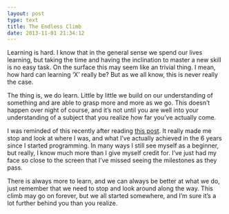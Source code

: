```yaml
---
layout: post
type: text
title: The Endless Climb
date: 2013-11-01 21:34:12
---
```


Learning is hard. I know that in the general sense we spend our lives learning, but taking the time and having the inclination to master a new skill is no easy task. On the surface this may seem like an trivial thing. I mean, how hard can learning ‘X’ really be? But as we all know, this is never really the case. 

The thing is, we do learn. Little by little we build on our understanding of something and are able to grasp more and more as we go. This doesn’t happen over night of course, and it’s not until you are well into your understanding of a subject that you realize how far you’ve actually come. 

I was reminded of this recently after reading [this post](http://www.codelogs.org/more-than-a-year-down-the-line-an-embarrassing-confession-to-make). It really made me stop and look at where I was, and what I’ve actually achieved in the 6 years since I started programming. In many ways I still see myself as a beginner, but really, I know much more than I give myself credit for. I’ve just had my face so close to the screen that I’ve missed seeing the milestones as they pass.

There is always more to learn, and we can always be better at what we do, just remember that we need to stop and look around along the way. This climb may go on forever, but we all started somewhere, and I’m sure it’s a lot further behind you than you realize.